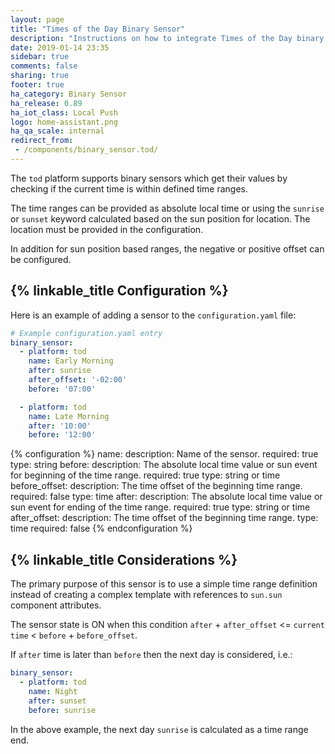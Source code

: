 ```yaml
---
layout: page
title: "Times of the Day Binary Sensor"
description: "Instructions on how to integrate Times of the Day binary sensors within Home Assistant."
date: 2019-01-14 23:35
sidebar: true
comments: false
sharing: true
footer: true
ha_category: Binary Sensor
ha_release: 0.89
ha_iot_class: Local Push
logo: home-assistant.png
ha_qa_scale: internal
redirect_from:
 - /components/binary_sensor.tod/
---
```


The `tod` platform supports binary sensors which get their values by checking if the current time is within defined time ranges.

The time ranges can be provided as absolute local time or using the `sunrise` or `sunset` keyword calculated based on the sun position for location. The location must be provided in the configuration.

In addition for sun position based ranges, the negative or positive offset can be configured.

## {% linkable_title Configuration %}

Here is an example of adding a sensor to the `configuration.yaml` file:

```yaml
# Example configuration.yaml entry
binary_sensor:
  - platform: tod
    name: Early Morning
    after: sunrise
    after_offset: '-02:00'
    before: '07:00'

  - platform: tod
    name: Late Morning
    after: '10:00'
    before: '12:00'
```

{% configuration %}
name:
  description: Name of the sensor.
  required: true
  type: string
before:
  description: The absolute local time value or sun event for beginning of the time range.
  required: true
  type: string or time
before_offset:
  description: The time offset of the beginning time range.
  required: false
  type: time
after:
  description: The absolute local time value or sun event for ending of the time range.
  required: true
  type: string or time
after_offset:
  description: The time offset of the beginning time range.
  type: time
  required: false
{% endconfiguration %}

## {% linkable_title Considerations %}

The primary purpose of this sensor is to use a simple time range definition instead of creating a complex template with references to `sun.sun` component attributes.

The sensor state is ON when this condition `after` + `after_offset` <= `current time` < `before` + `before_offset`.

If `after` time is later than `before` then the next day is considered, i.e.:

```yaml
binary_sensor:
  - platform: tod
    name: Night
    after: sunset
    before: sunrise
```

In the above example, the next day `sunrise` is calculated as a time range end.
